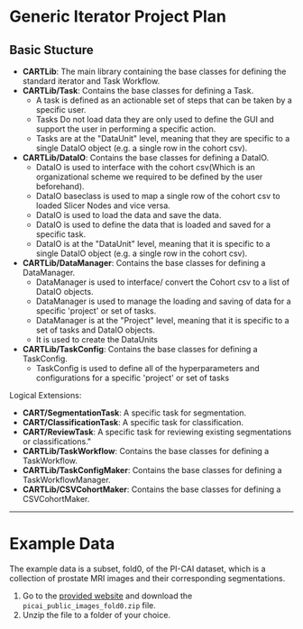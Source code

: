 # Generic Iterator Project Plan 

## Basic Stucture

- **CARTLib**: The main library containing the base classes for defining the standard iterator and Task Workflow.
- **CARTLib/Task**: Contains the base classes for defining a Task.
  - A task is defined as an actionable set of steps that can be taken by a specific user.
  - Tasks Do not load data they are only used to define the GUI and support the user in performing a specific action.
  - Tasks are at the "DataUnit" level, meaning that they are specific to a single DataIO object 
    (e.g. a single row in the cohort csv).
- **CARTLib/DataIO**: Contains the base classes for defining a DataIO.
  - DataIO is used to interface with the cohort csv(Which is an organizational scheme we required to be defined by the user beforehand).
  - DataIO baseclass is used to map a single row of the cohort csv to loaded Slicer Nodes and vice versa.
  - DataIO is used to load the data and save the data.
  - DataIO is used to define the data that is loaded and saved for a specific task.
  - DataIO is at the "DataUnit" level, meaning that it is specific to a single DataIO object 
    (e.g. a single row in the cohort csv).
- **CARTLib/DataManager**: Contains the base classes for defining a DataManager.
  - DataManager is used to interface/ convert the Cohort csv to a list of DataIO objects.
  - DataManager is used to manage the loading and saving of data for a specific 'project' or set of tasks.
  - DataManager is at the "Project" level, meaning that it is specific to a set of tasks and DataIO objects.
  - It is used to create the DataUnits
- **CARTLib/TaskConfig**: Contains the base classes for defining a TaskConfig.
  - TaskConfig is used to define all of the hyperparameters and configurations for a specific 'project' or set of tasks 

Logical Extensions: 
- **CART/SegmentationTask**: A specific task for segmentation. 
- **CART/ClassificationTask**: A specific task for classification.
- **CART/ReviewTask**: A specific task for reviewing existing segmentations or classifications."
- **CARTLib/TaskWorkflow**: Contains the base classes for defining a TaskWorkflow.
- **CARTLib/TaskConfigMaker**: Contains the base classes for defining a TaskWorkflowManager.
- **CARTLib/CSVCohortMaker**: Contains the base classes for defining a CSVCohortMaker.


---
# Example Data

The example data is a subset, fold0, of the PI-CAI dataset, which is a collection of prostate MRI images and their corresponding segmentations.
1. Go to the [provided website](https://zenodo.org/records/6624726)
   and download the `picai_public_images_fold0.zip` file.
2. Unzip the file to a folder of your choice.


